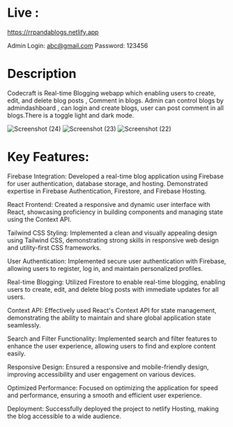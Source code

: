 # Live :
https://rrpandablogs.netlify.app

Admin Login: abc@gmail.com
Password: 123456
# Description
Codecraft is Real-time Blogging webapp which enabling users to create, edit, and delete blog posts , Comment in blogs. Admin can control blogs
by admindashboard , can login and create blogs, user can post comment in all blogs.There is a toggle light and dark mode.

![Screenshot (24)](https://github.com/RRashmipanda/Codecraft/assets/140526128/4550b927-220b-42a3-a4e3-a0f84eb61439)
![Screenshot (23)](https://github.com/RRashmipanda/Codecraft/assets/140526128/abb40109-c04b-4515-9055-a803642c4cf8)
![Screenshot (22)](https://github.com/RRashmipanda/Codecraft/assets/140526128/2eae7864-a0cf-4aa3-9cd7-06e85595e6d1)


# Key Features:

Firebase Integration: Developed a real-time blog application using Firebase for user authentication, database storage, and hosting. Demonstrated expertise in Firebase Authentication, Firestore, and Firebase Hosting.

React Frontend: Created a responsive and dynamic user interface with React, showcasing proficiency in building components and managing state using the Context API.

Tailwind CSS Styling: Implemented a clean and visually appealing design using Tailwind CSS, demonstrating strong skills in responsive web design and utility-first CSS frameworks.

User Authentication: Implemented secure user authentication with Firebase, allowing users to register, log in, and maintain personalized profiles.

Real-time Blogging: Utilized Firestore to enable real-time blogging, enabling users to create, edit, and delete blog posts with immediate updates for all users.

Context API: Effectively used React's Context API for state management, demonstrating the ability to maintain and share global application state seamlessly.

Search and Filter Functionality: Implemented search and filter features to enhance the user experience, allowing users to find and explore content easily.

Responsive Design: Ensured a responsive and mobile-friendly design, improving accessibility and user engagement on various devices.

Optimized Performance: Focused on optimizing the application for speed and performance, ensuring a smooth and efficient user experience.

Deployment: Successfully deployed the project to netlify Hosting, making the blog accessible to a wide audience.
